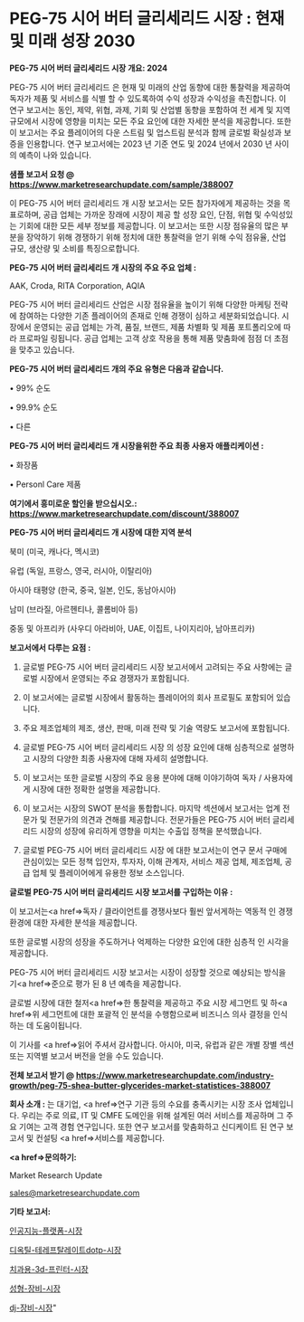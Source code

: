 # PEG-75 시어 버터 글리세리드 시장 : 현재 및 미래 성장 2030

<strong>PEG-75 시어 버터 글리세리드 시장 개요: 2024</strong>

PEG-75 시어 버터 글리세리드 은 현재 및 미래의 산업 동향에 대한 통찰력을 제공하여 독자가 제품 및 서비스를 식별 할 수 있도록하여 수익 성장과 수익성을 촉진합니다. 이 연구 보고서는 동인, 제약, 위협, 과제, 기회 및 산업별 동향을 포함하여 전 세계 및 지역 규모에서 시장에 영향을 미치는 모든 주요 요인에 대한 자세한 분석을 제공합니다. 또한이 보고서는 주요 플레이어의 다운 스트림 및 업스트림 분석과 함께 글로벌 확실성과 보증을 인용합니다. 연구 보고서에는 2023 년 기준 연도 및 2024 년에서 2030 년 사이의 예측이 나와 있습니다.



<strong>샘플 보고서 요청 @ <a href=https://www.marketresearchupdate.com/sample/388007>https://www.marketresearchupdate.com/sample/388007</a></strong>

이 PEG-75 시어 버터 글리세리드 개 시장 보고서는 모든 참가자에게 제공하는 것을 목표로하며, 공급 업체는 가까운 장래에 시장이 제공 할 성장 요인, 단점, 위협 및 수익성있는 기회에 대한 모든 세부 정보를 제공합니다. 이 보고서는 또한 시장 점유율의 많은 부분을 장악하기 위해 경쟁하기 위해 정치에 대한 통찰력을 얻기 위해 수익 점유율, 산업 규모, 생산량 및 소비를 특징으로합니다.



<strong>PEG-75 시어 버터 글리세리드 개 시장의 주요 주요 업체 :</strong>

AAK, Croda, RITA Corporation, AQIA

PEG-75 시어 버터 글리세리드 산업은 시장 점유율을 높이기 위해 다양한 마케팅 전략에 참여하는 다양한 기존 플레이어의 존재로 인해 경쟁이 심하고 세분화되었습니다. 시장에서 운영되는 공급 업체는 가격, 품질, 브랜드, 제품 차별화 및 제품 포트폴리오에 따라 프로파일 링됩니다. 공급 업체는 고객 상호 작용을 통해 제품 맞춤화에 점점 더 초점을 맞추고 있습니다.



<strong>PEG-75 시어 버터 글리세리드 개의 주요 유형은 다음과 같습니다.</strong>

• 99% 순도

• 99.9% 순도

• 다른



<strong>PEG-75 시어 버터 글리세리드 개 시장을위한 주요 최종 사용자 애플리케이션 :</strong>

• 화장품

• Personl Care 제품



<strong>여기에서 흥미로운 할인을 받으십시오.: <a href=https://www.marketresearchupdate.com/discount/388007>https://www.marketresearchupdate.com/discount/388007</a></strong>



<strong>PEG-75 시어 버터 글리세리드 개 시장에 대한 지역 분석</strong>

북미 (미국, 캐나다, 멕시코)

유럽 (독일, 프랑스, 영국, 러시아, 이탈리아)

아시아 태평양 (한국, 중국, 일본, 인도, 동남아시아)

남미 (브라질, 아르헨티나, 콜롬비아 등)

중동 및 아프리카 (사우디 아라비아, UAE, 이집트, 나이지리아, 남아프리카)



<strong>보고서에서 다루는 요점 :</strong>

1. 글로벌 PEG-75 시어 버터 글리세리드 시장 보고서에서 고려되는 주요 사항에는 글로벌 시장에서 운영되는 주요 경쟁자가 포함됩니다.

2. 이 보고서에는 글로벌 시장에서 활동하는 플레이어의 회사 프로필도 포함되어 있습니다.

3. 주요 제조업체의 제조, 생산, 판매, 미래 전략 및 기술 역량도 보고서에 포함됩니다.

4. 글로벌 PEG-75 시어 버터 글리세리드 시장 의 성장 요인에 대해 심층적으로 설명하고 시장의 다양한 최종 사용자에 대해 자세히 설명합니다.

5. 이 보고서는 또한 글로벌 시장의 주요 응용 분야에 대해 이야기하여 독자 / 사용자에게 시장에 대한 정확한 설명을 제공합니다.

6. 이 보고서는 시장의 SWOT 분석을 통합합니다. 마지막 섹션에서 보고서는 업계 전문가 및 전문가의 의견과 견해를 제공합니다. 전문가들은 PEG-75 시어 버터 글리세리드 시장의 성장에 유리하게 영향을 미치는 수출입 정책을 분석했습니다.

7. 글로벌 PEG-75 시어 버터 글리세리드 시장 에 대한 보고서는이 연구 문서 구매에 관심이있는 모든 정책 입안자, 투자자, 이해 관계자, 서비스 제공 업체, 제조업체, 공급 업체 및 플레이어에게 유용한 정보 소스입니다.



<strong>글로벌 PEG-75 시어 버터 글리세리드 시장 보고서를 구입하는 이유 :</strong>

이 보고서는<a href=>독자 / 클</a>라이언트를 경쟁사보다 훨씬 앞서게하는 역동적 인 경쟁 환경에 대한 자세한 분석을 제공합니다.

또한 글로벌 시장의 성장을 주도하거나 억제하는 다양한 요인에 대한 심층적 인 시각을 제공합니다.

PEG-75 시어 버터 글리세리드 시장 보고서는 시장이 성장할 것으로 예상되는 방식을 기<a href=>준으로</a> 평가 된 8 년 예측을 제공합니다.

글로벌 시장에 대한 철저<a href=>한 통찰력</a>을 제공하고 주요 시장 세그먼트 및 하<a href=>위 세그</a>먼트에 대한 포괄적 인 분석을 수행함으로써 비즈니스 의사 결정을 인식하는 데 도움이됩니다.

이 기사를 <a href=>읽어 주</a>셔서 감사합니다. 아시아, 미국, 유럽과 같은 개별 장별 섹션 또는 지역별 보고서 버전을 얻을 수도 있습니다.



<strong>전체 보고서 받기 @ <a href=https://www.marketresearchupdate.com/industry-growth/peg-75-shea-butter-glycerides-market-statistices-388007>https://www.marketresearchupdate.com/industry-growth/peg-75-shea-butter-glycerides-market-statistices-388007</a></strong>



<strong>회사 소개 :</strong>
는 대기업, <a href=>연구 기</a>관 등의 수요를 충족시키는 시장 조사 업체입니다. 우리는 주로 의료, IT 및 CMFE 도메인을 위해 설계된 여러 서비스를 제공하며 그 주요 기여는 고객 경험 연구입니다. 또한 연구 보고서를 맞춤화하고 신디케이트 된 연구 보고서 및 컨설팅 <a href=>서비</a>스를 제공합니다.



<strong><a href=>문의하기:</a></strong>

Market Research Update

sales@marketresearchupdate.com



<strong>기타 보고서:</strong>

<a href=https://www.linkedin.com/pulse/인공지능-플랫폼-시장-동향-및-성장-전망-survey-spotlight-pro-24-analysis/>인공지능-플랫폼-시장</a>

<a href=https://www.linkedin.com/pulse/디옥틸-테레프탈레이트dotp-시장-경쟁-분석-및-성장-잠재력-2029-jmf3f/>디옥틸-테레프탈레이트dotp-시장</a>

<a href=https://www.linkedin.com/pulse/치과용-3d-프린터-시장-동향-및-성장-전망-consumer-connection-compendium-ana-6j38f/>치과용-3d-프린터-시장</a>

<a href=https://www.linkedin.com/pulse/성형-장비-시장-경쟁-분석-및-성장-잠재력-2030-trendsetters-talk-360-analysis-q4lhf/>성형-장비-시장</a>

<a href=https://www.linkedin.com/pulse/dj-장비-시장-동향-및-성장-전망-analytics-avenue-adventures-24-ana-oud6f/>dj-장비-시장</a>"
